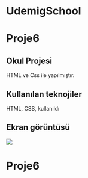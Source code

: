 # UdemigSchool
# Proje6

<h2>Okul Projesi</h2>

HTML ve Css ile  yapılmıştır.

<h2>Kullanılan teknojiler</h2>

HTML, CSS, kullanıldı

<h2>Ekran görüntüsü</h2>

![](aaa.gif)


# Proje6
